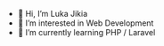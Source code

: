 - 👋 Hi, I’m Luka Jikia
- 👀 I’m interested in Web Development
- 🌱 I’m currently learning PHP / Laravel

<!---
LJ1319/LJ1319 is a ✨ special ✨ repository because its `README.md` (this file) appears on your GitHub profile.
You can click the Preview link to take a look at your changes.
--->

<!-- <a href="https://app.daily.dev/louie"><img src="https://api.daily.dev/devcards/b58eb0bd0cd248d3946b2305c3edc684.png?r=xd2" width="400" alt="Luka Jikia's Dev Card"/></a> -->

